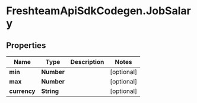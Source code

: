 # FreshteamApiSdkCodegen.JobSalary

## Properties

| Name         | Type       | Description | Notes      |
| ------------ | ---------- | ----------- | ---------- |
| **min**      | **Number** |             | [optional] |
| **max**      | **Number** |             | [optional] |
| **currency** | **String** |             | [optional] |

